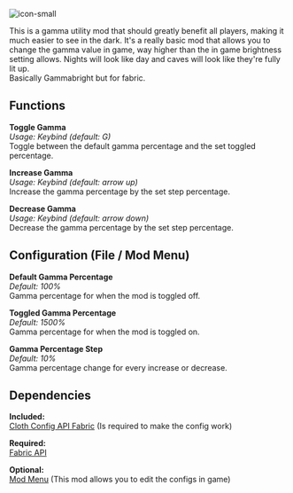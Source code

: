 ![icon-small](https://user-images.githubusercontent.com/84018133/121270201-87f29f00-c8c1-11eb-8bb1-1bd4d8076a93.png)

This is a gamma utility mod that should greatly benefit all players, making it much easier to see in the dark. 
It's a really basic mod that allows you to change the gamma value in game, way higher than the in game brightness setting allows. 
Nights will look like day and caves will look like they're fully lit up.  
Basically Gammabright but for fabric.

## **Functions**

**Toggle Gamma**  
*Usage: Keybind (default: G)*  
Toggle between the default gamma percentage and the set toggled percentage.

**Increase Gamma**  
*Usage: Keybind (default: arrow up)*  
Increase the gamma percentage by the set step percentage.

**Decrease Gamma**  
*Usage: Keybind (default: arrow down)*  
Decrease the gamma percentage by the set step percentage.

## **Configuration (File / Mod Menu)**

**Default Gamma Percentage**  
*Default: 100%*  
Gamma percentage for when the mod is toggled off.

**Toggled Gamma Percentage**  
*Default: 1500%*  
Gamma percentage for when the mod is toggled on.

**Gamma Percentage Step**  
*Default: 10%*  
Gamma percentage change for every increase or decrease.


## **Dependencies**

**Included:**  
[Cloth Config API Fabric](https://github.com/shedaniel/cloth-config) (Is required to make the config work)
 		
**Required:**  
[Fabric API](https://github.com/FabricMC/fabric)

**Optional:**  
[Mod Menu](https://github.com/TerraformersMC/ModMenu) (This mod allows you to edit the configs in game)
